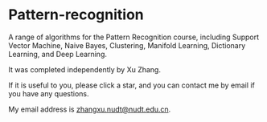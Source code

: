 # Pattern-recognition
A range of algorithms for the Pattern Recognition course, including Support Vector Machine, Naive Bayes, Clustering, Manifold Learning, Dictionary Learning, and Deep Learning.

It was completed independently by Xu Zhang.

If it is useful to you, please click a star, and you can contact me by email if you have any questions. 

My email address is zhangxu.nudt@nudt.edu.cn.